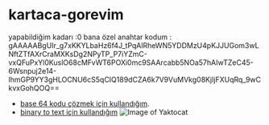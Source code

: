# kartaca-gorevim
yapabildiğim kadarı :0
bana özel anahtar kodum : gAAAAABgUIr_g7xKKYLbaHz6f4J_tPqAlRheWN5YDDMzU4pKJJUGom3wLNftZTfAXrCraMXKsDg2NPyTP_P7iYZmC-vxQFuPxYl0KuslO68cMFvWT6POXi0mc9SAArcabb5NOa57hAIwTZeC45-6Wsnpuj2e14-lhmGP9YY3gHLOCNU6cS5qCIQ189dCZA6k7V9VuMVkg08KjIjFXUqRq_9wCkvxGohQOQ==
- [base 64 kodu çözmek için kullandığım](https://www.base64encode.org/).
- [binary to text  için kullandığım](https://www.rapidtables.com/convert/number/binary-to-ascii.html)
![Image of Yaktocat](https://octodex.github.com/images/yaktocat.png)
